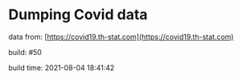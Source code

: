 Dumping Covid data
==================
                        
data from: [https://covid19.th-stat.com](https://covid19.th-stat.com)

build: #50

build time: 2021-08-04 18:41:42
